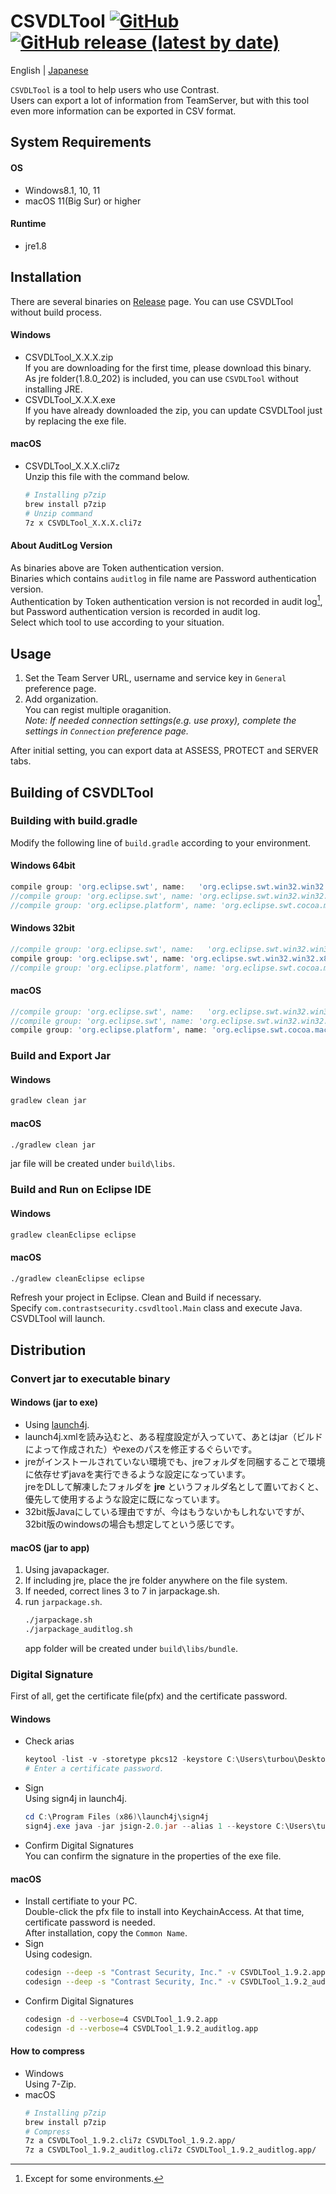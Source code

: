 # CSVDLTool [![GitHub](https://img.shields.io/github/license/Contrast-Security-OSS/CSVDLTool?color=blightgreen)](LICENSE) [![GitHub release (latest by date)](https://img.shields.io/github/v/release/Contrast-Security-OSS/CSVDLTool)](https://github.com/Contrast-Security-OSS/CSVDLTool/releases/latest)
English | [Japanese](https://github.com/Contrast-Security-OSS/CSVDLTool/blob/main/README.ja.md)

`CSVDLTool` is a tool to help users who use Contrast.  
Users can export a lot of information from TeamServer, but with this tool even more information can be exported in CSV format.  

## System Requirements
#### OS
- Windows8.1, 10, 11
- macOS 11(Big Sur) or higher
#### Runtime  
- jre1.8

## Installation
There are several binaries on [Release](https://github.com/Contrast-Security-OSS/CSVDLTool/releases/latest) page. You can use CSVDLTool without build process.  
#### Windows
- CSVDLTool_X.X.X.zip  
  If you are downloading for the first time, please download this binary.  
  As jre folder(1.8.0_202) is included, you can use `CSVDLTool` without installing JRE.  
- CSVDLTool_X.X.X.exe  
  If you have already downloaded the zip, you can update CSVDLTool just by replacing the exe file.
#### macOS
- CSVDLTool_X.X.X.cli7z  
  Unzip this file with the command below.  
  ```bash
  # Installing p7zip
  brew install p7zip
  # Unzip command
  7z x CSVDLTool_X.X.X.cli7z
  ```
#### About AuditLog Version
As binaries above are Token authentication version.  
Binaries which contains `auditlog` in file name are Password authentication version.  
Authentication by Token authentication version is not recorded in audit log[^1], but Password authentication version is recorded in audit log.  
Select which tool to use according to your situation.

[^1]:Except for some environments.

## Usage
1. Set the Team Server URL, username and service key in `General` preference page.
1. Add organization.  
  You can regist multiple oraganition.  
  *Note: If needed connection settings(e.g. use proxy), complete the settings in `Connection` preference page.*

After initial setting, you can export data at ASSESS, PROTECT and SERVER tabs.

## Building of CSVDLTool
### Building with build.gradle
Modify the following line of `build.gradle` according to your environment.
#### Windows 64bit
```gradle
compile group: 'org.eclipse.swt', name:   'org.eclipse.swt.win32.win32.x86_64', version: '4.3'
//compile group: 'org.eclipse.swt', name: 'org.eclipse.swt.win32.win32.x86', version: '4.3'
//compile group: 'org.eclipse.platform', name: 'org.eclipse.swt.cocoa.macosx.x86_64', version: '3.109.0', transitive: false
```
#### Windows 32bit
```gradle
//compile group: 'org.eclipse.swt', name:   'org.eclipse.swt.win32.win32.x86_64', version: '4.3'
compile group: 'org.eclipse.swt', name: 'org.eclipse.swt.win32.win32.x86', version: '4.3'
//compile group: 'org.eclipse.platform', name: 'org.eclipse.swt.cocoa.macosx.x86_64', version: '3.109.0', transitive: false
```
#### macOS
```gradle
//compile group: 'org.eclipse.swt', name:   'org.eclipse.swt.win32.win32.x86_64', version: '4.3'
//compile group: 'org.eclipse.swt', name: 'org.eclipse.swt.win32.win32.x86', version: '4.3'
compile group: 'org.eclipse.platform', name: 'org.eclipse.swt.cocoa.macosx.x86_64', version: '3.109.0', transitive: false
```

### Build and Export Jar
#### Windows
```powershell
gradlew clean jar
```
#### macOS
```bash
./gradlew clean jar
```
jar file will be created under `build\libs`.

### Build and Run on Eclipse IDE
#### Windows
```powershell
gradlew cleanEclipse eclipse
```
#### macOS
```bash
./gradlew cleanEclipse eclipse
```
Refresh your project in Eclipse. Clean and Build if necessary.  
Specify `com.contrastsecurity.csvdltool.Main` class and execute Java. CSVDLTool will launch.

## Distribution
### Convert jar to executable binary
#### Windows (jar to exe)
- Using [launch4j](https://launch4j.sourceforge.net/).
- launch4j.xmlを読み込むと、ある程度設定が入っていて、あとはjar（ビルドによって作成された）やexeのパスを修正するぐらいです。
- jreがインストールされていない環境でも、jreフォルダを同梱することで環境に依存せずjavaを実行できるような設定になっています。  
  jreをDLして解凍したフォルダを **jre** というフォルダ名として置いておくと、優先して使用するような設定に既になっています。
- 32bit版Javaにしている理由ですが、今はもうないかもしれないですが、32bit版のwindowsの場合も想定してという感じです。

#### macOS (jar to app)
1. Using javapackager.
1. If including jre, place the jre folder anywhere on the file system.
1. If needed, correct lines 3 to 7 in jarpackage.sh.
1. run `jarpackage.sh`.  
    ```bash
    ./jarpackage.sh
    ./jarpackage_auditlog.sh
    ```
    app folder will be created under `build\libs/bundle`.

### Digital Signature
First of all, get the certificate file(pfx) and the certificate password.    
#### Windows
- Check arias
  ```powershell
  keytool -list -v -storetype pkcs12 -keystore C:\Users\turbou\Desktop\CSVDLTool_work\XXXXX.pfx
  # Enter a certificate password.
  ```
- Sign  
  Using sign4j in launch4j.  
  ```powershell
  cd C:\Program Files (x86)\launch4j\sign4j
  sign4j.exe java -jar jsign-2.0.jar --alias 1 --keystore C:\Users\turbou\Desktop\CSVDLTool_work\XXXXX.pfx --storepass [] C:\Users\turbou\Desktop\CSVDLTool_work\common\CSVDLTool_1.9.2.exe
  ```
- Confirm Digital Signatures  
  You can confirm the signature in the properties of the exe file.
#### macOS
- Install certifiate to your PC.  
  Double-click the pfx file to install into KeychainAccess. At that time, certificate password is needed.  
  After installation, copy the `Common Name`.
- Sign  
  Using codesign.  
  ```bash
  codesign --deep -s "Contrast Security, Inc." -v CSVDLTool_1.9.2.app
  codesign --deep -s "Contrast Security, Inc." -v CSVDLTool_1.9.2_auditlog.app
  ```
- Confirm Digital Signatures
  ```bash
  codesign -d --verbose=4 CSVDLTool_1.9.2.app
  codesign -d --verbose=4 CSVDLTool_1.9.2_auditlog.app
  ```
    
#### How to compress
- Windows  
  Using 7-Zip.
- macOS
  ```bash
  # Installing p7zip
  brew install p7zip
  # Compress
  7z a CSVDLTool_1.9.2.cli7z CSVDLTool_1.9.2.app/
  7z a CSVDLTool_1.9.2_auditlog.cli7z CSVDLTool_1.9.2_auditlog.app/
  ```

